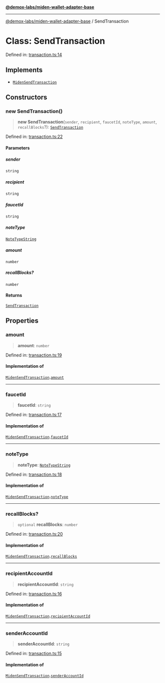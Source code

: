 [**@demox-labs/miden-wallet-adapter-base**](../README.md)

***

[@demox-labs/miden-wallet-adapter-base](../globals.md) / SendTransaction

# Class: SendTransaction

Defined in: [transaction.ts:14](https://github.com/demox-labs/miden-wallet-adapter/blob/4e4ca8998b01f40befb8850757ab37009c071cf2/packages/core/base/transaction.ts#L14)

## Implements

- [`MidenSendTransaction`](../interfaces/MidenSendTransaction.md)

## Constructors

### new SendTransaction()

> **new SendTransaction**(`sender`, `recipient`, `faucetId`, `noteType`, `amount`, `recallBlocks`?): [`SendTransaction`](SendTransaction.md)

Defined in: [transaction.ts:22](https://github.com/demox-labs/miden-wallet-adapter/blob/4e4ca8998b01f40befb8850757ab37009c071cf2/packages/core/base/transaction.ts#L22)

#### Parameters

##### sender

`string`

##### recipient

`string`

##### faucetId

`string`

##### noteType

[`NoteTypeString`](../type-aliases/NoteTypeString.md)

##### amount

`number`

##### recallBlocks?

`number`

#### Returns

[`SendTransaction`](SendTransaction.md)

## Properties

### amount

> **amount**: `number`

Defined in: [transaction.ts:19](https://github.com/demox-labs/miden-wallet-adapter/blob/4e4ca8998b01f40befb8850757ab37009c071cf2/packages/core/base/transaction.ts#L19)

#### Implementation of

[`MidenSendTransaction`](../interfaces/MidenSendTransaction.md).[`amount`](../interfaces/MidenSendTransaction.md#amount)

***

### faucetId

> **faucetId**: `string`

Defined in: [transaction.ts:17](https://github.com/demox-labs/miden-wallet-adapter/blob/4e4ca8998b01f40befb8850757ab37009c071cf2/packages/core/base/transaction.ts#L17)

#### Implementation of

[`MidenSendTransaction`](../interfaces/MidenSendTransaction.md).[`faucetId`](../interfaces/MidenSendTransaction.md#faucetid)

***

### noteType

> **noteType**: [`NoteTypeString`](../type-aliases/NoteTypeString.md)

Defined in: [transaction.ts:18](https://github.com/demox-labs/miden-wallet-adapter/blob/4e4ca8998b01f40befb8850757ab37009c071cf2/packages/core/base/transaction.ts#L18)

#### Implementation of

[`MidenSendTransaction`](../interfaces/MidenSendTransaction.md).[`noteType`](../interfaces/MidenSendTransaction.md#notetype)

***

### recallBlocks?

> `optional` **recallBlocks**: `number`

Defined in: [transaction.ts:20](https://github.com/demox-labs/miden-wallet-adapter/blob/4e4ca8998b01f40befb8850757ab37009c071cf2/packages/core/base/transaction.ts#L20)

#### Implementation of

[`MidenSendTransaction`](../interfaces/MidenSendTransaction.md).[`recallBlocks`](../interfaces/MidenSendTransaction.md#recallblocks)

***

### recipientAccountId

> **recipientAccountId**: `string`

Defined in: [transaction.ts:16](https://github.com/demox-labs/miden-wallet-adapter/blob/4e4ca8998b01f40befb8850757ab37009c071cf2/packages/core/base/transaction.ts#L16)

#### Implementation of

[`MidenSendTransaction`](../interfaces/MidenSendTransaction.md).[`recipientAccountId`](../interfaces/MidenSendTransaction.md#recipientaccountid)

***

### senderAccountId

> **senderAccountId**: `string`

Defined in: [transaction.ts:15](https://github.com/demox-labs/miden-wallet-adapter/blob/4e4ca8998b01f40befb8850757ab37009c071cf2/packages/core/base/transaction.ts#L15)

#### Implementation of

[`MidenSendTransaction`](../interfaces/MidenSendTransaction.md).[`senderAccountId`](../interfaces/MidenSendTransaction.md#senderaccountid)
